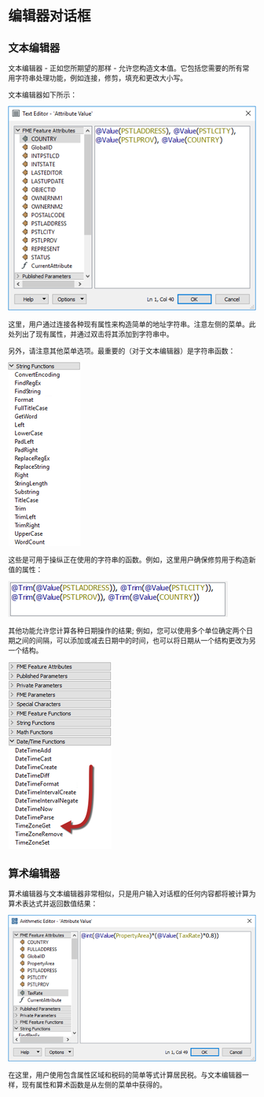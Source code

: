# 编辑器对话框

## 文本编辑器

文本编辑器 - 正如您所期望的那样 - 允许您构造文本值。它包括您需要的所有常用字符串处理功能，例如连接，修剪，填充和更改大小写。

文本编辑器如下所示：

![](../.gitbook/assets/img1.002.attributemanagertextedit.png)

这里，用户通过连接各种现有属性来构造简单的地址字符串。注意左侧的菜单。此处列出了现有属性，并通过双击将其添加到字符串中。

另外，请注意其他菜单选项。最重要的（对于文本编辑器）是字符串函数：

![](../.gitbook/assets/img1.003.attributemanagertexteditstrings.png)

这些是可用于操纵正在使用的字符串的函数。例如，这里用户确保修剪用于构造新值的属性：

![](../.gitbook/assets/img1.004.attributemanagertexttrimfunc.png)

其他功能允许您计算各种日期操作的结果; 例如，您可以使用多个单位确定两个日期之间的间隔，可以添加或减去日期中的时间，也可以将日期从一个结构更改为另一个结构。

![](../.gitbook/assets/img1.007.datetimefunctions.png)

## 算术编辑器

算术编辑器与文本编辑器非常相似，只是用户输入对话框的任何内容都将被计算为算术表达式并返回数值结果：

![](../.gitbook/assets/img1.005.attributemanagermathedit.png)

在这里，用户使用包含属性区域和税码的简单等式计算居民税。与文本编辑器一样，现有属性和算术函数是从左侧的菜单中获得的。

